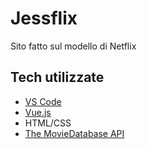 # Jessflix

Sito fatto sul modello di Netflix

## Tech utilizzate

- [VS Code](https://code.visualstudio.com/)
- [Vue.js](https://vuejs.org)
- HTML/CSS
- [The MovieDatabase API](https://www.themoviedb.org/documentation/api)
